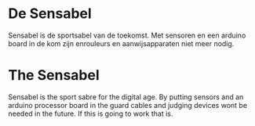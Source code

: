 # De Sensabel

Sensabel is de sportsabel van de toekomst. Met sensoren en een arduino board 
in de kom zijn enrouleurs en aanwijsapparaten niet meer nodig.

# The Sensabel

Sensabel is the sport sabre for the digital age. By putting sensors and an arduino
processor board in the guard cables and judging devices wont be needed in the 
future. If this is going to work that is.
